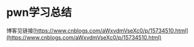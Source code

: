 # pwn学习总结
博客见链接[https://www.cnblogs.com/aWxvdmVseXc0/p/15734510.html](https://www.cnblogs.com/aWxvdmVseXc0/p/15734510.html)
